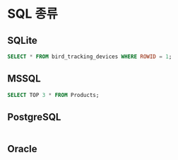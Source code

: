 # SQL 종류
## SQLite
```SQL
SELECT * FROM bird_tracking_devices WHERE ROWID = 1;
```
## MSSQL
```SQL
SELECT TOP 3 * FROM Products;
```
## PostgreSQL
```SQL

```
## Oracle
```SQL

```
